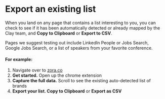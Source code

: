# Export an existing list

When you land on any page that contains a list interesting to you, you can check to see if it has been automatically detected or already mapped by the Clay team, and **Copy to Clipboard** or **Export to CSV**.

Pages we suggest testing out include LinkedIn People or Jobs Search, Google Jobs Search, or a list of speakers from your favorite conference.

#### For example:

1. Navigate over to [zora.co](http://zora.co)
2. **Get started.** Open up the chrome extension
3. **Capture the full data.** Scroll to see the existing auto-detected list of brands
4. **Export your list. Copy to Clipboard** or **Export as CSV**

<figure><img src="../../.gitbook/assets/3d294f98862f9862d4479e72d0f8deaf (2).gif" alt=""><figcaption></figcaption></figure>
